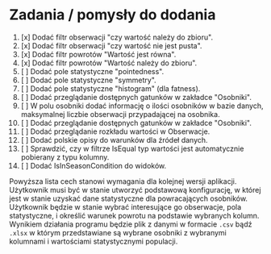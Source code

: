 # Zadania / pomysły do dodania

1. [x] Dodać filtr obserwacji "czy wartość należy do zbioru".
2. [x] Dodać filtr obserwacji "czy wartość nie jest pusta".
3. [x] Dodać filtr powrotów "Wartość jest równa".
4. [x] Dodać filtr powrotów "Wartość należy do zbioru".
5. [ ] Dodać pole statystyczne "pointedness".
6. [ ] Dodać pole statystyczne "symmetry".
7. [ ] Dodać pole statystyczne "histogram" (dla fatness).
8. [ ] Dodać przeglądanie dostępnych gatunków w zakładce "Osobniki".
9. [ ] W polu osobniki dodać informację o ilości osobników w bazie danych, maksymalnej liczbie obserwacji przypadającej na osobnika.
10. [ ] Dodać przeglądanie dostępnych gatunków w zakładce "Osobniki".
11. [ ] Dodać przeglądanie rozkładu wartości w Obserwacje.
12. [ ] Dodać polskie opisy do warunków dla źródeł danych.
13. [ ] Sprawdzić, czy w filtrze IsEqual typ wartości jest automatycznie pobierany z typu kolumny.
14. [ ] Dodać IsInSeasonCondition do widoków.

Powyższa lista cech stanowi wymagania dla kolejnej wersji aplikacji. Użytkownik musi być w stanie utworzyć podstawową konfigurację, w której jest w stanie uzyskać dane statystyczne dla powracających osobników. Użytkownik będzie w stanie wybrać interesujące go obserwacje, pola statystyczne, i określić warunek powrotu na podstawie wybranych kolumn. Wynikiem działania programu będzie plik z danymi w formacie `.csv` bądź `.xlsx` w którym przedstawiane są wybrane osobniki z wybranymi kolumnami i wartościami statystycznymi populacji.
